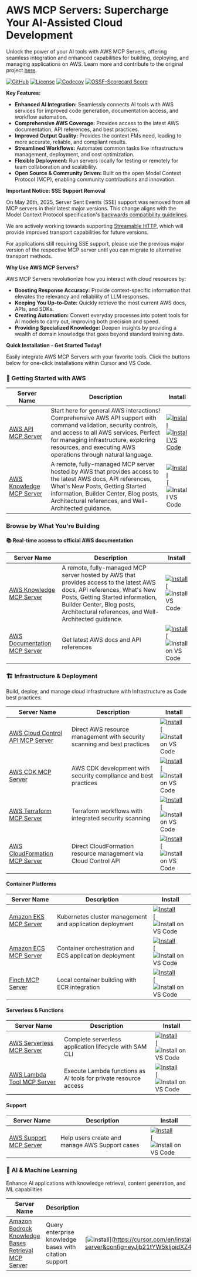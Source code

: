# AWS MCP Servers: Supercharge Your AI-Assisted Cloud Development

Unlock the power of your AI tools with AWS MCP Servers, offering seamless integration and enhanced capabilities for building, deploying, and managing applications on AWS.  Learn more and contribute to the original project [here](https://github.com/awslabs/mcp).

[![GitHub](https://img.shields.io/badge/github-awslabs/mcp-blue.svg?style=flat&logo=github)](https://github.com/awslabs/mcp)
[![License](https://img.shields.io/badge/license-Apache--2.0-brightgreen)](LICENSE)
[![Codecov](https://img.shields.io/codecov/c/github/awslabs/mcp)](https://app.codecov.io/gh/awslabs/mcp)
[![OSSF-Scorecard Score](https://img.shields.io/ossf-scorecard/github.com/awslabs/mcp)](https://scorecard.dev/viewer/?uri=github.com/awslabs/mcp)

**Key Features:**

*   **Enhanced AI Integration:** Seamlessly connects AI tools with AWS services for improved code generation, documentation access, and workflow automation.
*   **Comprehensive AWS Coverage:** Provides access to the latest AWS documentation, API references, and best practices.
*   **Improved Output Quality:** Provides the context FMs need, leading to more accurate, reliable, and compliant results.
*   **Streamlined Workflows:** Automates common tasks like infrastructure management, deployment, and cost optimization.
*   **Flexible Deployment:** Run servers locally for testing or remotely for team collaboration and scalability.
*   **Open Source & Community Driven:** Built on the open Model Context Protocol (MCP), enabling community contributions and innovation.

**Important Notice: SSE Support Removal**

On May 26th, 2025, Server Sent Events (SSE) support was removed from all MCP servers in their latest major versions. This change aligns with the Model Context Protocol specification's [backwards compatibility guidelines](https://modelcontextprotocol.io/specification/2025-03-26/basic/transports#backwards-compatibility).

We are actively working towards supporting [Streamable HTTP](https://modelcontextprotocol.io/specification/draft/basic/transports#streamable-http), which will provide improved transport capabilities for future versions.

For applications still requiring SSE support, please use the previous major version of the respective MCP server until you can migrate to alternative transport methods.

**Why Use AWS MCP Servers?**

AWS MCP Servers revolutionize how you interact with cloud resources by:

*   **Boosting Response Accuracy:** Provide context-specific information that elevates the relevancy and reliability of LLM responses.
*   **Keeping You Up-to-Date:** Quickly retrieve the most current AWS docs, APIs, and SDKs.
*   **Creating Automation:** Convert everyday processes into potent tools for AI models to carry out, improving both precision and speed.
*   **Providing Specialized Knowledge:** Deepen insights by providing a wealth of domain knowledge that goes beyond standard training data.

**Quick Installation - Get Started Today!**

Easily integrate AWS MCP Servers with your favorite tools. Click the buttons below for one-click installations within Cursor and VS Code.

### 🚀 Getting Started with AWS

| Server Name | Description | Install |
|-------------|-------------|---------|
| [AWS API MCP Server](src/aws-api-mcp-server) | Start here for general AWS interactions! Comprehensive AWS API support with command validation, security controls, and access to all AWS services. Perfect for managing infrastructure, exploring resources, and executing AWS operations through natural language. | [![Install](https://img.shields.io/badge/Install-Cursor-blue?style=flat-square&logo=cursor)](https://cursor.com/en/install-mcp?name=awslabs.aws-api-mcp-server&config=eyJjb21tYW5kIjoidXZ4IGF3c2xhYnMuYXdzLWFwaS1tY3Atc2VydmVyQGxhdGVzdCIsImVudiI6eyJBV1NfUkVHSU9OIjoidXMtZWFzdC0xIn0sImRpc2FibGVkIjpmYWxzZSwiYXV0b0FwcHJvdmUiOltdfQ%3D%3D)<br/>[![Install VS Code](https://img.shields.io/badge/Install-VS_Code-FF9900?style=flat-square&logo=visualstudiocode&logoColor=white)](https://insiders.vscode.dev/redirect/mcp/install?name=AWS%20API%20MCP%20Server&config=%7B%22command%22%3A%22uvx%22%2C%22args%22%3A%5B%22awslabs.aws-api-mcp-server%40latest%22%5D%2C%22env%22%3A%7B%22AWS_REGION%22%3A%22us-east-1%22%7D%2C%22type%22%3A%22stdio%22%7D) |
| [AWS Knowledge MCP Server](src/aws-knowledge-mcp-server) | A remote, fully-managed MCP server hosted by AWS that provides access to the latest AWS docs, API references, What's New Posts, Getting Started information, Builder Center, Blog posts, Architectural references, and Well-Architected guidance. | [![Install](https://img.shields.io/badge/Install-Cursor-blue?style=flat-square&logo=cursor)](https://cursor.com/en/install-mcp?name=awslabs.aws-knowledge-mcp-server&config=eyJjb21tYW5kIjoidXZ4IGF3c2xhYnMuYXdzLWtub3dsZWRnZS1tY3Atc2VydmVyQGxhdGVzdCIsImVudiI6eyJBV1NfUFJPRklMRSI6InlvdXItYXdzLXByb2ZpbGUiLCJBV1NfUkVHSU9OIjoidXMtZWFzdC0xIiwiRkFTVE1DUF9MT0dfTEVWRUwiOiJFUlJPUiJ9LCJkaXNhYmxlZCI6ZmFsc2UsImF1dG9BcHByb3ZlIjpbXX0%3D)<br/>[![Install VS Code](https://insiders.vscode.dev/redirect/mcp/install?name=AWS%20Knowledge%20MCP%20Server&config=%7B%22command%22%3A%22uvx%22%2C%22args%22%3A%5B%22awslabs.aws-knowledge-mcp-server%40latest%22%5D%2C%22env%22%3A%7B%22AWS_PROFILE%22%3A%22your-aws-profile%22%2C%22AWS_REGION%22%3A%22us-east-1%22%2C%22FASTMCP_LOG_LEVEL%22%3A%22ERROR%22%7D%2C%22disabled%22%3Afalse%2C%22autoApprove%22%3A%5B%5D%7D) |

### Browse by What You're Building

#### 📚 Real-time access to official AWS documentation

| Server Name | Description | Install |
|-------------|-------------|---------|
| [AWS Knowledge MCP Server](src/aws-knowledge-mcp-server) | A remote, fully-managed MCP server hosted by AWS that provides access to the latest AWS docs, API references, What's New Posts, Getting Started information, Builder Center, Blog posts, Architectural references, and Well-Architected guidance. | [![Install](https://img.shields.io/badge/Install-Cursor-blue?style=flat-square&logo=cursor)](https://cursor.com/en/install-mcp?name=awslabs.aws-knowledge-mcp-server&config=eyJjb21tYW5kIjoidXZ4IGF3c2xhYnMuYXdzLWtub3dsZWRnZS1tY3Atc2VydmVyQGxhdGVzdCIsImVudiI6eyJBV1NfUFJPRklMRSI6InlvdXItYXdzLXByb2ZpbGUiLCJBV1NfUkVHSU9OIjoidXMtZWFzdC0xIiwiRkFTVE1DUF9MT0dfTEVWRUwiOiJFUlJPUiJ9LCJkaXNhYmxlZCI6ZmFsc2UsImF1dG9BcHByb3ZlIjpbXX0%3D)<br/>[![Install VS Code](https://insiders.vscode.dev/redirect/mcp/install?name=AWS%20Knowledge%20MCP%20Server&config=%7B%22command%22%3A%22uvx%22%2C%22args%22%3A%5B%22awslabs.aws-knowledge-mcp-server%40latest%22%5D%2C%22env%22%3A%7B%22AWS_PROFILE%22%3A%22your-aws-profile%22%2C%22AWS_REGION%22%3A%22us-east-1%22%2C%22FASTMCP_LOG_LEVEL%22%3A%22ERROR%22%7D%2C%22disabled%22%3Afalse%2C%22autoApprove%22%3A%5B%5D%7D) |
| [AWS Documentation MCP Server](src/aws-documentation-mcp-server) | Get latest AWS docs and API references | [![Install](https://img.shields.io/badge/Install-Cursor-blue?style=flat-square&logo=cursor)](https://cursor.com/en/install-mcp?name=awslabs.aws-documentation-mcp-server&config=eyJjb21tYW5kIjoidXZ4IGF3c2xhYnMuYXdzLWRvY3VtZW50YXRpb24tbWNwLXNlcnZlckBsYXRlc3QiLCJlbnYiOnsiRkFTVE1DUF9MT0dfTEVWRUwiOiJFUlJPUiIsIkFXU19ET0NVTUVOVEFUSU9OX1BBUlRJVElPTiI6ImF3cyJ9LCJkaXNhYmxlZCI6ZmFsc2UsImF1dG9BcHByb3ZlIjpbXX0%3D) <br/>[![Install on VS Code](https://insiders.vscode.dev/redirect/mcp/install?name=AWS%20Documentation%20MCP%20Server&config=%7B%22command%22%3A%22uvx%22%2C%22args%22%3A%5B%22awslabs.aws-documentation-mcp-server%40latest%22%5D%2C%22env%22%3A%7B%22FASTMCP_LOG_LEVEL%22%3A%22ERROR%22%2C%22AWS_DOCUMENTATION_PARTITION%22%3A%22aws%22%7D%2C%22disabled%22%3Afalse%2C%22autoApprove%22%3A%5B%5D%7D) |


### 🏗️ Infrastructure & Deployment

Build, deploy, and manage cloud infrastructure with Infrastructure as Code best practices.

| Server Name | Description | Install |
|-------------|-------------|---------|
| [AWS Cloud Control API MCP Server](src/ccapi-mcp-server) | Direct AWS resource management with security scanning and best practices | [![Install](https://img.shields.io/badge/Install-Cursor-blue?style=flat-square&logo=cursor)](https://cursor.com/en/install-mcp?name=awslabs.ccapi-mcp-server&config=eyJjb21tYW5kIjoidXZ4IGF3c2xhYnMuY2NhcGktbWNwLXNlcnZlckBsYXRlc3QiLCJlbnYiOnsiQVdTX1BST0ZJTEUiOiJ5b3VyLWF3cy1wcm9maWxlIiwiQVdTX1JFR0lPTiI6InVzLWVhc3QtMSIsIkZBU1RNQ1BfTE9HX0xFVkVMIjoiRVJST1IifSwiZGlzYWJsZWQiOmZhbHNlLCJhdXRvQXBwcm92ZSI6W119) <br/>[![Install on VS Code](https://insiders.vscode.dev/redirect/mcp/install?name=AWS%20Cloud%20Control%20API%20MCP%20Server&config=%7B%22command%22%3A%22uvx%22%2C%22args%22%3A%5B%22awslabs.ccapi-mcp-server%40latest%22%5D%2C%22env%22%3A%7B%22AWS_PROFILE%22%3A%22your-aws-profile%22%2C%22AWS_REGION%22%3A%22us-east-1%22%2C%22FASTMCP_LOG_LEVEL%22%3A%22ERROR%22%7D%2C%22disabled%22%3Afalse%2C%22autoApprove%22%3A%5B%5D%7D) |
| [AWS CDK MCP Server](src/cdk-mcp-server) | AWS CDK development with security compliance and best practices | [![Install](https://img.shields.io/badge/Install-Cursor-blue?style=flat-square&logo=cursor)](https://cursor.com/en/install-mcp?name=awslabs.cdk-mcp-server&config=eyJjb21tYW5kIjoidXZ4IGF3c2xhYnMuY2RrLW1jcC1zZXJ2ZXJAbGF0ZXN0IiwiZW52Ijp7IkZBU1RNQ1BfTE9HX0xFVkVMIjoiRVJST1IifSwiZGlzYWJsZWQiOmZhbHNlLCJhdXRvQXBwcm92ZSI6W119) <br/>[![Install on VS Code](https://insiders.vscode.dev/redirect/mcp/install?name=CDK%20MCP%20Server&config=%7B%22command%22%3A%22uvx%22%2C%22args%22%3A%5B%22awslabs.cdk-mcp-server%40latest%22%5D%2C%22env%22%3A%7B%22FASTMCP_LOG_LEVEL%22%3A%22ERROR%22%7D%2C%22disabled%22%3Afalse%2C%22autoApprove%22%3A%5B%5D%7D) |
| [AWS Terraform MCP Server](src/terraform-mcp-server) | Terraform workflows with integrated security scanning | [![Install](https://img.shields.io/badge/Install-Cursor-blue?style=flat-square&logo=cursor)](https://cursor.com/en/install-mcp?name=awslabs.terraform-mcp-server&config=eyJjb21tYW5kIjoidXZ4IGF3c2xhYnMudGVycmFmb3JtLW1jcC1zZXJ2ZXJAbGF0ZXN0IiwiZW52Ijp7IkZBU1RNQ1BfTE9HX0xFVkVMIjoiRVJST1IifSwiZGlzYWJsZWQiOmZhbHNlLCJhdXRvQXBwcm92ZSI6W119) <br/>[![Install on VS Code](https://insiders.vscode.dev/redirect/mcp/install?name=Terraform%20MCP%20Server&config=%7B%22command%22%3A%22uvx%22%2C%22args%22%3A%5B%22awslabs.terraform-mcp-server%40latest%22%5D%2C%22env%22%3A%7B%22FASTMCP_LOG_LEVEL%22%3A%22ERROR%22%7D%2C%22disabled%22%3Afalse%2C%22autoApprove%22%3A%5B%5D%7D) |
| [AWS CloudFormation MCP Server](src/cfn-mcp-server) | Direct CloudFormation resource management via Cloud Control API | [![Install](https://img.shields.io/badge/Install-Cursor-blue?style=flat-square&logo=cursor)](https://cursor.com/en/install-mcp?name=awslabs.cfn-mcp-server&config=eyJjb21tYW5kIjoidXZ4IGF3c2xhYnMuY2ZuLW1jcC1zZXJ2ZXJAbGF0ZXN0IiwiZW52Ijp7IkFXU19QUk9GSUxFIjoieW91ci1uYW1lZC1wcm9maWxlIn0sImRpc2FibGVkIjpmYWxzZSwiYXV0b0FwcHJvdmUiOltdfQ%3D%3D) <br/>[![Install on VS Code](https://insiders.vscode.dev/redirect/mcp/install?name=CloudFormation%20MCP%20Server&config=%7B%22command%22%3A%22uvx%22%2C%22args%22%3A%5B%22awslabs.cfn-mcp-server%40latest%22%5D%2C%22env%22%3A%7B%22AWS_PROFILE%22%3A%22your-named-profile%22%7D%2C%22disabled%22%3Afalse%2C%22autoApprove%22%3A%5B%5D%7D) |

#### Container Platforms

| Server Name | Description | Install |
|-------------|-------------|---------|
| [Amazon EKS MCP Server](src/eks-mcp-server) | Kubernetes cluster management and application deployment | [![Install](https://img.shields.io/badge/Install-Cursor-blue?style=flat-square&logo=cursor)](https://cursor.com/en/install-mcp?name=awslabs.eks-mcp-server&config=eyJhdXRvQXBwcm92ZSI6W10sImRpc2FibGVkIjpmYWxzZSwiY29tbWFuZCI6InV2eCBhd3NsYWJzLmVrcy1tY3Atc2VydmVyQGxhdGVzdCAtLWFsbG93LXdyaXRlIC0tYWxsb3ctc2Vuc2l0aXZlLWRhdGEtYWNjZXNzIiwiZW52Ijp7IkZBU1RNQ1BfTE9HX0xFVkVMIjoiRVJST1IifSwidHJhbnNwb3J0VHlwZSI6InN0ZGlvIn0%3D) <br/>[![Install on VS Code](https://insiders.vscode.dev/redirect/mcp/install?name=EKS%20MCP%20Server&config=%7B%22autoApprove%22%3A%5B%5D%2C%22disabled%22%3Afalse%2C%22command%22%3A%22uvx%22%2C%22args%22%3A%5B%22awslabs.eks-mcp-server%40latest%22%2C%22--allow-write%22%2C%22--allow-sensitive-data-access%22%5D%2C%22env%22%3A%7B%22FASTMCP_LOG_LEVEL%22%3A%22ERROR%22%7D%2C%22transportType%22%3A%22stdio%22%7D) |
| [Amazon ECS MCP Server](src/ecs-mcp-server) | Container orchestration and ECS application deployment | [![Install](https://img.shields.io/badge/Install-Cursor-blue?style=flat-square&logo=cursor)](https://cursor.com/en/install-mcp?name=awslabs.ecs-mcp-server&config=eyJjb21tYW5kIjoidXZ4IC0tZnJvbSBhd3NsYWJzLWVjcy1tY3Atc2VydmVyIGVjcy1tY3Atc2VydmVyIiwiZW52Ijp7IkFXU19QUk9GSUxFIjoieW91ci1hd3MtcHJvZmlsZSIsIkFXU19SRUdJT04iOiJ5b3VyLWF3cy1yZWdpb24iLCJGQVNUTUNQX0xPR19MRVZFTCI6IkVSUk9SIiwiRkFTVE1DUF9MT0dfRklMRSI6Ii9wYXRoL3RvL2Vjcy1tY3Atc2VydmVyLmxvZyIsIkFMTE9XX1dSSVRFIjoiZmFsc2UiLCJBTExPV19TRU5TSVRJVkVfREFUQSI6ImZhbHNlIn19) <br/>[![Install on VS Code](https://insiders.vscode.dev/redirect/mcp/install?name=ECS%20MCP%20Server&config=%7B%22command%22%3A%22uvx%22%2C%22args%22%3A%5B%22--from%22%2C%22awslabs-ecs-mcp-server%22%2C%22ecs-mcp-server%22%5D%2C%22env%22%3A%7B%22AWS_PROFILE%22%3A%22your-aws-profile%22%2C%22AWS_REGION%22%3A%22your-aws-region%22%2C%22FASTMCP_LOG_LEVEL%22%3A%22ERROR%22%2C%22FASTMCP_LOG_FILE%22%3A%22%2Fpath%2Fto%2Fecs-mcp-server.log%22%2C%22ALLOW_WRITE%22%3A%22false%22%2C%22ALLOW_SENSITIVE_DATA%22%3A%22false%22%7D%7D) |
| [Finch MCP Server](src/finch-mcp-server) | Local container building with ECR integration | [![Install](https://img.shields.io/badge/Install-Cursor-blue?style=flat-square&logo=cursor)](https://cursor.com/en/install-mcp?name=awslabs.finch-mcp-server&config=eyJjb21tYW5kIjoidXZ4IGF3c2xhYnMuZmluY2gtbWNwLXNlcnZlckBsYXRlc3QiLCJlbnYiOnsiQVdTX1BST0ZJTEUiOiJkZWZhdWx0IiwiQVdTX1JFR0lPTiI6InVzLXdlc3QtMiIsIkZBU1RNQ1BfTE9HX0xFVkVMIjoiSU5GTyJ9LCJ0cmFuc3BvcnRUeXBlIjoic3RkaW8iLCJkaXNhYmxlZCI6ZmFsc2UsImF1dG9BcHByb3ZlIjpbXX0%3D) <br/>[![Install on VS Code](https://insiders.vscode.dev/redirect/mcp/install?name=Finch%20MCP%20Server&config=%7B%22command%22%3A%22uvx%22%2C%22args%22%3A%5B%22awslabs.finch-mcp-server%40latest%22%5D%2C%22env%22%3A%7B%22AWS_PROFILE%22%3A%22default%22%2C%22AWS_REGION%22%3A%22us-west-2%22%2C%22FASTMCP_LOG_LEVEL%22%3A%22INFO%22%7D%2C%22transportType%22%3A%22stdio%22%2C%22disabled%22%3Afalse%2C%22autoApprove%22%3A%5B%5D%7D) |

#### Serverless & Functions

| Server Name | Description | Install |
|-------------|-------------|---------|
| [AWS Serverless MCP Server](src/aws-serverless-mcp-server) | Complete serverless application lifecycle with SAM CLI | [![Install](https://img.shields.io/badge/Install-Cursor-blue?style=flat-square&logo=cursor)](https://cursor.com/en/install-mcp?name=awslabs.aws-serverless-mcp-server&config=eyJjb21tYW5kIjoidXZ4IGF3c2xhYnMuYXdzLXNlcnZlcmxlc3MtbWNwLXNlcnZlckBsYXRlc3QgLS1hbGxvdy13cml0ZSAtLWFsbG93LXNlbnNpdGl2ZS1kYXRhLWFjY2VzcyIsImVudiI6eyJBV1NfUFJPRklMRSI6InlvdXItYXdzLXByb2ZpbGUiLCJBV1NfUkVHSU9OIjoidXMtZWFzdC0xIn0sImRpc2FibGVkIjpmYWxzZSwiYXV0b0FwcHJvdmUiOltdfQ%3D%3D) <br/>[![Install on VS Code](https://insiders.vscode.dev/redirect/mcp/install?name=AWS%20Serverless%20MCP%20Server&config=%7B%22command%22%3A%22uvx%22%2C%22args%22%3A%5B%22awslabs.aws-serverless-mcp-server%40latest%22%2C%22--allow-write%22%2C%22--allow-sensitive-data-access%22%5D%2C%22env%22%3A%7B%22AWS_PROFILE%22%3A%22your-aws-profile%22%2C%22AWS_REGION%22%3A%22us-east-1%22%7D%2C%22disabled%22%3Afalse%2C%22autoApprove%22%3A%5B%5D%7D) |
| [AWS Lambda Tool MCP Server](src/lambda-tool-mcp-server) | Execute Lambda functions as AI tools for private resource access | [![Install](https://img.shields.io/badge/Install-Cursor-blue?style=flat-square&logo=cursor)](https://cursor.com/en/install-mcp?name=awslabs.lambda-tool-mcp-server&config=eyJjb21tYW5kIjoidXZ4IGF3c2xhYnMubGFtYmRhLXRvb2wtbWNwLXNlcnZlckBsYXRlc3QiLCJlbnYiOnsiQVdTX1BST0ZJTEUiOiJ5b3VyLWF3cy1wcm9maWxlIiwiQVdTX1JFR0lPTiI6InVzLWVhc3QtMSIsIkZVTkNUSU9OX1BSRUZJWCI6InlvdXItZnVuY3Rpb24tcHJlZml4IiwiRlVOQ1RJT05fTElTVCI6InlvdXItZmlyc3QtZnVuY3Rpb24sIHlvdXItc2Vjb25kLWZ1bmN0aW9uIiwiRlVOQ1RJT05fVEFHX0tFWSI6InlvdXItdGFnLWtleSIsIkZVTkNUSU9OX1RBR19WQUxVRSI6InlvdXItdGFnLXZhbHVlIiwiRlVOQ1RJT05fSU5QVVRfU0NIRU1BX0FSTl9UQUdfS0VZIjoieW91ci1mdW5jdGlvbi10YWctZm9yLWlucHV0LXNjaGVtYSJ9fQ%3D%3D) <br/>[![Install on VS Code](https://insiders.vscode.dev/redirect/mcp/install?name=AWS%20Lambda%20Tool%20MCP%20Server&config=%7B%22command%22%3A%22uvx%22%2C%22args%22%3A%5B%22awslabs.lambda-tool-mcp-server%40latest%22%5D%2C%22env%22%3A%7B%22AWS_PROFILE%22%3A%22your-aws-profile%22%2C%22AWS_REGION%22%3A%22us-east-1%22%2C%22FUNCTION_PREFIX%22%3A%22your-function-prefix%22%2C%22FUNCTION_LIST%22%3A%22your-first-function%2C%20your-second-function%22%2C%22FUNCTION_TAG_KEY%22%3A%22your-tag-key%22%2C%22FUNCTION_TAG_VALUE%22%3A%22your-tag-value%22%2C%22FUNCTION_INPUT_SCHEMA_ARN_TAG_KEY%22%3A%22your-function-tag-for-input-schema%22%7D%7D) |


#### Support

| Server Name | Description | Install |
|-------------|-------------|---------|
| [AWS Support MCP Server](src/aws-support-mcp-server) | Help users create and manage AWS Support cases | [![Install](https://img.shields.io/badge/Install-Cursor-blue?style=flat-square&logo=cursor)](https://cursor.com/en/install-mcp?name=awslabs_support_mcp_server&config=eyJjb21tYW5kIjoidXZ4IC1tIGF3c2xhYnMuYXdzLXN1cHBvcnQtbWNwLXNlcnZlckBsYXRlc3QgLS1kZWJ1ZyAtLWxvZy1maWxlIC4vbG9ncy9tY3Bfc3VwcG9ydF9zZXJ2ZXIubG9nIiwiZW52Ijp7IkFXU19QUk9GSUxFIjoieW91ci1hd3MtcHJvZmlsZSJ9fQ%3D%3D) <br/>[![Install on VS Code](https://insiders.vscode.dev/redirect/mcp/install?name=AWS%20Support%20MCP%20Server&config=%7B%22command%22%3A%22uvx%22%2C%22args%22%3A%5B%22-m%22%2C%22awslabs.aws-support-mcp-server%40latest%22%2C%22--debug%22%2C%22--log-file%22%2C%22.%2Flogs%2Fmcp_support_server.log%22%5D%2C%22env%22%3A%7B%22AWS_PROFILE%22%3A%22your-aws-profile%22%7D%7D) |

### 🤖 AI & Machine Learning

Enhance AI applications with knowledge retrieval, content generation, and ML capabilities

| Server Name | Description | Install |
|-------------|-------------|---------|
| [Amazon Bedrock Knowledge Bases Retrieval MCP Server ](src/bedrock-kb-retrieval-mcp-server) | Query enterprise knowledge bases with citation support | [![Install](https://img.shields.io/badge/Install-Cursor-blue?style=flat-square&logo=cursor)](https://cursor.com/en/install-mcp?name=awslabs.bedrock-kb-retrieval-mcp-server&config=eyJjb21tYW5kIjoidXZ4IGF3c2xhYnMuYmVkcm9jay1rYi1yZXRyaWV2YWwtbWNwLXNlcnZlckBsYXRlc3QiLCJlbnYiOnsiQVdTX1BST0ZJTEUiOiJ5b3VyLXByb2ZpbGUtbmFtZSIsIkFXU19SRUdJT04iOiJ1cy1lYXN0LTEiLCJGQVNUTUNQX0xPR19MRVZFTCI6IkVSUk9SIiwiS0JfSU5DTFVTSU9OX1RBR19LRVkiOiJvcHRpb25hbC10YWcta2V5LXRvLWZpbHRlci1rYnMiLCJCRURST0NLX0tCX1JFUkFOS0lOR19FTkFCTEVEIjoiZmFsc2UifSwiZGlzYWJsZWQiOmZhb